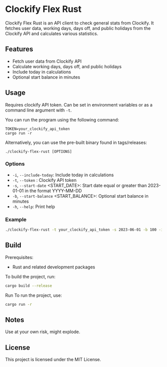 # Clockify Flex Rust

Clockify Flex Rust is an API client to check general stats from Clockify. It fetches user data, working days, days off, and public holidays from the Clockify API and calculates various statistics.

## Features

- Fetch user data from Clockify API
- Calculate working days, days off, and public holidays
- Include today in calculations
- Optional start balance in minutes



## Usage

Requires clockify API token. Can be set in environment variables or as a command line argument with `-t`.

You can run the program using the following command:

```shell
TOKEN=your_clockify_api_token
cargo run -r
```

Alternatively, you can use the pre-built binary found in tags/releases:
```shell
./clockify-flex-rust [OPTIONS]
```
### Options
- `-i`, `--include-today`: Include today in calculations
- `-t`, `--token` <TOKEN>: Clockify API token
- `-s`, `--start-date` <START_DATE>: Start date equal or greater than 2023-01-01 in the format YYYY-MM-DD
- `-b`, `--start-balance` <START_BALANCE>: Optional start balance in minutes
- `-h`, `--help`: Print help

### Example
```sh
./clockify-flex-rust -t your_clockify_api_token -s 2023-06-01 -b 100 -i
```

## Build

Prerequisites:
- Rust and related development packages

To build the project, run:
```sh
cargo build --release
```
Run
To run the project, use:
```sh
cargo run -r
```

## Notes
Use at your own risk, might explode.

## License
This project is licensed under the MIT License.